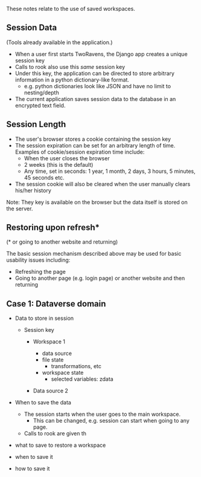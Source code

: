 
These notes relate to the use of saved workspaces.

## Session Data

(Tools already available in the application.)

- When a user first starts TwoRavens, the Django app creates a unique session key
- Calls to rook also use this *same* session key
- Under this key, the application can be directed to store arbitrary information in a python dictionary-like format.  
  - e.g. python dictionaries look like JSON and have no limit to nesting/depth
- The current application saves session data to the database in an encrypted text field.

## Session Length

- The user's browser stores a cookie containing the session key
- The session expiration can be set for an arbitrary length of time. Examples of cookie/session expiration time include:  
  - When the user closes the browser
  - 2 weeks (this is the default)
  - Any time, set in seconds: 1 year, 1 month, 2 days, 3 hours, 5 minutes, 45 seconds etc.
- The session cookie will also be cleared when the user manually clears his/her history

Note: They key is available on the browser but the data itself is stored on the server.


## Restoring upon refresh*
(* or going to another website and returning)

The basic session mechanism described above may be used for basic usability issues including:
  - Refreshing the page
  - Going to another page (e.g. login page) or another website and then returning

## Case 1: Dataverse domain

- Data to store in session

  - Session key
    - Workspace 1
      - data source
      - file state
        - transformations, etc
      - workspace state
        - selected variables: zdata


    - Data source 2

- When to save the data





  - The session starts when the user goes to the main workspace.
    - This can be changed, e.g. session can start when going to any page.
  - Calls to rook are given th
- what to save to restore a workspace
- when to save it
- how to save it
